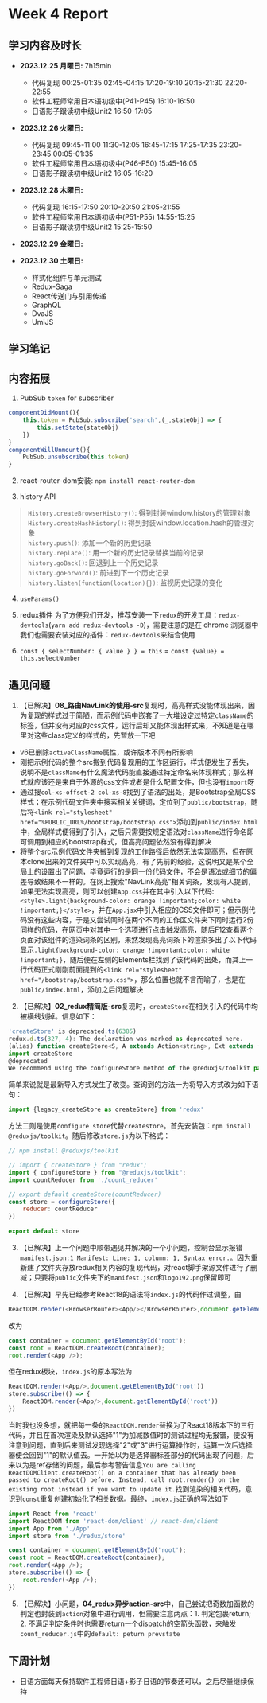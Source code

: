 # Week 4 Report

## 学习内容及时长

* **2023.12.25 月曜日:** 7h15min
  * 代码复现 00:25-01:35 02:45-04:15 17:20-19:10 20:15-21:30 22:20-22:55
  * 软件工程师常用日本语初级中(P41-P45) 16:10-16:50
  * 日语影子跟读初中级Unit2 16:50-17:05

* **2023.12.26 火曜日:** 
  * 代码复现 09:45-11:00 11:30-12:05 16:45-17:15 17:25-17:35 23:20-23:45 00:05-01:35
  * 软件工程师常用日本语初级中(P46-P50) 15:45-16:05
  * 日语影子跟读初中级Unit2 16:05-16:20

* **2023.12.28 木曜日:** 
  * 代码复现 16:15-17:50 20:10-20:50 21:05-21:55
  * 软件工程师常用日本语初级中(P51-P55) 14:55-15:25
  * 日语影子跟读初中级Unit2 15:25-15:50


* **2023.12.29 金曜日:** 



* **2023.12.30 土曜日:** 



  * 样式化组件与单元测试 
  * Redux-Saga 
  * React传送门与引用传递 
  * GraphQL 
  * DvaJS 
  * UmiJS 

## 学习笔记



## 内容拓展
1. PubSub `token` for subscriber
```JavaScript
componentDidMount(){
    this.token = PubSub.subscribe('search',(_,stateObj) => {
        this.setState(stateObj)
    })
}
componentWillUnmount(){
    PubSub.unsubscribe(this.token)
}
```

2. react-router-dom安装: `npm install react-router-dom`

3. history API
  > `History.createBrowserHistory()`: 得到封装window.history的管理对象 \
  > `History.createHashHistory()`: 得到封装window.location.hash的管理对象 \
  > `history.push()`: 添加一个新的历史记录 \
  > `history.replace()`: 用一个新的历史记录替换当前的记录 \
  > `history.goBack()`: 回退到上一个历史记录 \
  > `history.goForword()`: 前进到下一个历史记录 \
  > `history.listen(function(location){})`: 监视历史记录的变化

4. `useParams()`

5. redux插件
为了方便我们开发，推荐安装一下`redux`的开发工具：`redux-devtools`(`yarn add redux-devtools -D`)，需要注意的是在 chrome 浏览器中我们也需要安装对应的插件：`redux-devtools`来结合使用

6. `const { selectNumber: { value } } = this` = `const {value} = this.selectNumber`




## 遇见问题
1. 【已解决】**08_路由NavLink的使用-src**复现时，高亮样式没能体现出来，因为复现的样式过于简陋，而示例代码中嵌套了一大堆设定过特定`className`的标签，但并没有对应的css文件，运行后却又能体现出样式来，不知道是在哪里对这些class定义的样式的，先暂放一下吧
* v6已删除`activeClassName`属性，或许版本不同有所影响
* 刚把示例代码的整个src搬到代码复现用的工作区运行，样式便发生了丢失，说明不是`className`有什么魔法代码能直接通过特定命名来体现样式；那么样式就应该还是来自于外源的css文件或者是什么配置文件，但也没有`import`呀
* 通过搜`col-xs-offset-2 col-xs-8`找到了语法的出处，是Bootstrap全局CSS样式；在示例代码文件夹中搜索相关关键词，定位到了`public/bootstrap`，随后将`<link rel="stylesheet" href="%PUBLIC_URL%/bootstrap/bootstrap.css">`添加到`public/index.html`中，全局样式便得到了引入，之后只需要按规定语法对`className`进行命名即可调用到相应的bootstrap样式，但高亮问题依然没有得到解决
* 将整个src示例代码文件夹搬到复现的工作路径后依然无法实现高亮，但在原本clone出来的文件夹中可以实现高亮，有了先前的经验，这说明又是某个全局上的设置出了问题，毕竟运行的是同一份代码文件，不会是语法或细节的偏差导致结果不一样的。在网上搜索"NavLink高亮"相关词条，发现有人提到，如果无法实现高亮，则可以创建`App.css`并在其中引入以下代码: `<style>.light{background-color: orange !important;color: white !important;}</style>`，并在`App.jsx`中引入相应的CSS文件即可；但示例代码没有这些内容，于是又尝试同时在两个不同的工作区文件夹下同时运行2份同样的代码，在网页中对其中一个选项进行点击触发高亮，随后F12查看两个页面对该组件的渲染词条的区别，果然发现高亮词条下的渲染多出了以下代码显示`.light{background-color: orange !important;color: white !important;}`，随后便在左侧的Elements栏找到了该代码的出处，而其上一行代码正式刚刚前面提到的`<link rel="stylesheet" href="/bootstrap/bootstrap.css">`，那么位置也就不言而喻了，也是在`public/index.html`，添加之后问题解决

2. 【已解决】**02_redux精简版-src**复现时，`createStore`在相关引入的代码中均被横线划掉。信息如下：
```JavaScript
'createStore' is deprecated.ts(6385)
redux.d.ts(327, 4): The declaration was marked as deprecated here.
(alias) function createStore<S, A extends Action<string>, Ext extends {} = {}, StateExt extends {} = {}>(reducer: Reducer<S, A>, enhancer?: StoreEnhancer<Ext, StateExt>): Store<S, A, UnknownIfNonSpecific<StateExt>> & Ext (+1 overload)
import createStore
@deprecated
We recommend using the configureStore method of the @reduxjs/toolkit package, which replaces createStore.
```
简单来说就是最新导入方式发生了改变。查询到的方法一为将导入方式改为如下语句：
```JavaScript
import {legacy_createStore as createStore} from 'redux'
```
方法二则是使用`configure store`代替`createstore`。首先安装包：`npm install @reduxjs/toolkit`。随后修改`store.js`为以下格式：
```JavaScript
// npm install @reduxjs/toolkit

// import { createStore } from "redux";
import { configureStore } from "@reduxjs/toolkit";
import countReducer from './count_reducer'

// export default createStore(countReducer)
const store = configureStore({
    reducer: countReducer
})
  
export default store
```

3. 【已解决】上一个问题中顺带遇见并解决的一个小问题，控制台显示报错`manifest.json:1 Manifest: Line: 1, column: 1, Syntax error.`。因为重新建了文件夹存放redux相关内容的复现代码，对react脚手架源文件进行了删减；只要将`public`文件夹下的`manifest.json`和`logo192.png`保留即可

4. 【已解决】早先已经参考React18的语法将`index.js`的代码作过调整，由
```JavaScript
ReactDOM.render(<BrowserRouter><App/></BrowserRouter>,document.getElementById('root'))
```
改为
```JavaScript
const container = document.getElementById('root');
const root = ReactDOM.createRoot(container);
root.render(<App />);
```
但在redux板块，`index.js`的原本写法为
```JavaScript
ReactDOM.render(<App/>,document.getElementById('root'))
store.subscribe(() => {
    ReactDOM.render(<App/>,document.getElementById('root'))
})
```
当时我也没多想，就把每一条的`ReactDOM.render`替换为了React18版本下的三行代码，并且在首次渲染及默认选择"1"为加减数值时的测试过程均无报错，便没有注意到问题，直到后来测试发现选择"2"或"3"进行运算操作时，运算一次后选择器便会回到"1"的默认值去。一开始以为是选择器标签部分的代码出现了问题，后来以为是ref存储的问题，最后参考警告信息`You are calling ReactDOMClient.createRoot() on a container that has already been passed to createRoot() before. Instead, call root.render() on the existing root instead if you want to update it.`找到渲染的相关代码，意识到`const`重复创建初始化了相关数据。最终，`index.js`正确的写法如下
```JavaScript
import React from 'react'
import ReactDOM from 'react-dom/client' // react-dom/client
import App from './App'
import store from './redux/store'

const container = document.getElementById('root');
const root = ReactDOM.createRoot(container);
root.render(<App />);
store.subscribe(() => {
    root.render(<App />);
})
```

5. 【已解决】小问题，**04_redux异步action-src**中，自己尝试把奇数加函数的判定也封装到`action`对象中进行调用，但需要注意两点：1. 判定包裹return; 2. 不满足判定条件时也需要return一个dispatch的空箭头函数，来触发`count_reducer.js`中的`default: peturn prevstate`



## 下周计划
* 日语方面每天保持软件工程师日语+影子日语的节奏还可以，之后尽量继续保持

